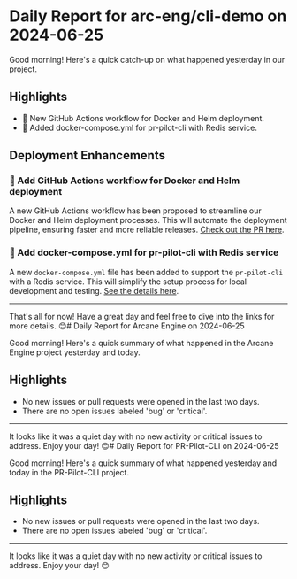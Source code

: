 # Daily Report for arc-eng/cli-demo on 2024-06-25

Good morning! Here's a quick catch-up on what happened yesterday in our project.

## Highlights
- 🚀 New GitHub Actions workflow for Docker and Helm deployment.
- 🔧 Added docker-compose.yml for pr-pilot-cli with Redis service.

## Deployment Enhancements
### 🚀 Add GitHub Actions workflow for Docker and Helm deployment
A new GitHub Actions workflow has been proposed to streamline our Docker and Helm deployment processes. This will automate the deployment pipeline, ensuring faster and more reliable releases. [Check out the PR here](https://github.com/arc-eng/cli-demo/pull/36).

### 🔧 Add docker-compose.yml for pr-pilot-cli with Redis service
A new `docker-compose.yml` file has been added to support the `pr-pilot-cli` with a Redis service. This will simplify the setup process for local development and testing. [See the details here](https://github.com/arc-eng/cli-demo/pull/35).

---

That's all for now! Have a great day and feel free to dive into the links for more details. 😊# Daily Report for Arcane Engine on 2024-06-25

Good morning! Here's a quick summary of what happened in the Arcane Engine project yesterday and today.

## Highlights
- No new issues or pull requests were opened in the last two days.
- There are no open issues labeled 'bug' or 'critical'.

---

It looks like it was a quiet day with no new activity or critical issues to address. Enjoy your day! 😊# Daily Report for PR-Pilot-CLI on 2024-06-25

Good morning! Here's a quick summary of what happened yesterday and today in the PR-Pilot-CLI project.

## Highlights
- No new issues or pull requests were opened in the last two days.
- There are no open issues labeled 'bug' or 'critical'.

---

It looks like it was a quiet day with no new activity or critical issues to address. Enjoy your day! 😊